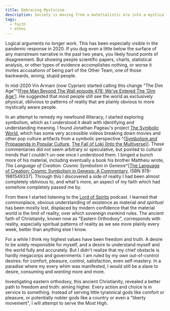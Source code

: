 ```yaml
---
title: Embracing Mysticism
description: Society is moving from a materialistic era into a mystical one. I describe my attempt to gain mystical proficiency.
tags:
  - faith
  - ethos
---
```


Logical arguments no longer work. This has been especially visible in the pandemic response in 2020. If you dug even a little below the surface of any mainstream narrative in the past two years, you likely found points of disagreement. But showing people scientific papers, charts, statistical analysis, or other types of evidence accomplishes nothing, or worse it invites accusations of being part of the Other Team, one of those backwards, wrong, stupid people.

In mid-2020 Vin Armani (now Cyprian) started calling this change "The Dim Age"^[[Free Man Beyond The Wall episode 478: We've Entered The 'Dim Age'](https://freemanbeyondthewall.libsyn.com/episode-478)]. He suggested that most people still see the world as exclusively physical, oblivious to patterns of reality that are plainly obvious to more mystically aware people.

In an attempt to remedy my newfound illiteracy, I started exploring symbolism, which as I understood it dealt with identifying and understanding meaning. I found Jonathan Pageau's project [The Symbolic World](https://thesymbolicworld.com/), which has some very accessible videos breaking down movies and other pop culture artifacts from a symbolic perspective ^[[Symbolism and Propaganda in Popular Culture](https://thesymbolicworld.com/videos/symbolism-propaganda-in-popular-culture/), [The Fall of Loki (Into the Multiverse)](https://thesymbolicworld.com/videos/the-fall-of-loki-into-the-multiverse/)]. These commentaries did not seem arbitrary or speculative, but pointed to cultural trends that I couldn't un-see once I understood them. I binged a bunch more of his material, including eventually a book his brother Mattheiu wrote, _The Language of Creation: Cosmic Symbolism in Genesis_^[[The Language of Creation: Cosmic Symbolism in Genesis: A Commentary](https://amzn.to/4iBOExr), ISBN 978-1981549337]. Through this I discovered a side of reality I had been almost completely oblivious to, and what's more, an aspect of my faith which had somehow completely passed me by.

From there I started listening to the [Lord of Spirits](https://www.ancientfaith.com/podcasts/lordofspirits) podcast. I learned that commonplace, obvious understanding of existence as material _and spiritual_ has been mostly lost, displaced by modern confidence that the material world is the limit of reality, over which sovereign mankind rules. The ancient faith of Christianity, known now as "Eastern Orthodoxy", corresponds with reality, especially spiritual patterns of reality as we see more plainly every week, better than anything else I know.

For a while I think my highest values have been freedom and truth. A desire to be solely responsible for myself, and a desire to understand myself and the world fully and accurately. But I didn't realize that my chief obstacle is hardly megacorps and governments: I am ruled by my own out-of-control desires: for comfort, pleasure, control, satisfaction, even self-mastery. In a paradise where my every whim was manifested, I would still be a slave to desire, consuming and _wanting_ more and more.

Investigating eastern orthodoxy, this ancient Christianity, revealed a better path to freedom and truth: aiming higher. Every action and choice is in service to something. Instead of serving little tyrannical gods like comfort or pleasure, or potentially nobler gods like a country or even a "liberty movement", I will attempt to serve the Most High.
